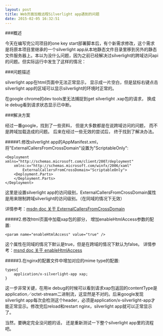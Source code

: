 ```yaml
---
layout: post
title: Web页面加载远程Silverlight app遇到的问题  
date: 2015-02-05 16:32:51
---
```

###概述

今天在编写完公司项目的one key start部署脚本后，有个新需求修改，这个需求是将原本项目里继承的一个silverlight app从本地静态文件目录里移到另外的静态文件服务器上。本以为没什么问题，因为之前已经解决过silverlight的跨域访问api的问题。但实际运行中发生了这样的情况：


###问题描述

silverlight app在html页面中无法正常显示， 显示成一片空白，但是鼠标右键点击silverlight app的区域可以显示silverlight的环境时正常的。


在google chrome的dev tools里无法捕捉到get silverlight .xap包的请求， 换成ie debug看到请求状态显示已中断。


###解决方案

经过一番google，找到了一些资料， 但是大多数都是在说跨域访问的问题， 而不是跨域加载造成的问题。 后来在经过一些无效的尝试后， 终于找到了解决办法。


#####1.修改silverlight app的AppManifest.xml，将"ExternalCallersFromCrossDomain"设置为"ScriptableOnly":

	<Deployment xmlns="http://schemas.microsoft.com/client/2007/deployment"
        xmlns:x="http://schemas.microsoft.com/winfx/2006/xaml"
            ExternalCallersFromCrossDomain="ScriptableOnly">
    	<Deployment.Parts>
    	</Deployment.Parts>
	</Deployment>


这里是设置silverlight app的访问级别，ExternalCallersFromCrossDomain属性是用来限制跨域silverlight的访问级别。（在同域的情况下无效）


详情参考：[msdn doc 关于 ExternalCallersFromCrossDomain](https://msdn.microsoft.com/en-us/library/system.windows.deployment.externalcallersfromcrossdomain(v=vs.95).aspx?cs-save-lang=1&cs-lang=csharp#code-snippet-1)

#####2.修改html页面中加载xap包的部分， 增加enableHtmlAccess参数的配置:

	<param name="enableHtmlAccess" value="true" />


这个属性在同域的情况下默认是true，但是在跨域的情况下默认为false。
详情参考：[msnd doc 关于 enableHtmlAccess](https://msdn.microsoft.com/en-us/library/cc838264(VS.95).aspx)


#####3.在nginx的配置文件中增加对应的mime type的配置:

	types{
		application/x-silverlight-app xap;
	}


这一步非常关键，在用ie debug的时候可以看到请求xap包返回的contentType是application／octet-stream二进制流，这显然是不对的。后来google发现silverlight app每次会检测这个header，必须是application/x-silverlight-app才能正常显示。修改完后reload和restart nginx，silverlight app就可以正常显示了。


当然，要确定完全没问题的话， 还是重新测试一下整个silverlight app里的流程吧。

